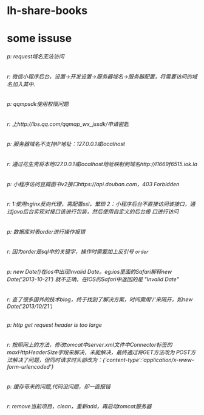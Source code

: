 # lh-share-books

# some issuse

###### p:  request域名无法访问
###### r:  微信小程序后台，设置->开发设置->服务器域名->服务器配置，将需要访问的域名加入其中.
###### p:  qqmpsdk使用权限问题
###### r:  上http://lbs.qq.com/qqmap_wx_jssdk/申请密匙
######
###### p:  服务器域名不支持IP地址：127.0.0.1或localhost
###### r:  通过花生壳将本地127.0.0.1或localhost地址映射到域名http://l1669f6515.iok.la
######
###### p:  小程序访问豆瓣图书v2接口https://api.douban.com，403 Forbidden
###### r:  1:使用nginx反向代理，需配置ssl，繁琐 2：小程序后台不直接访问该接口，通过java后台实现对接口该进行包装，然后使用自定义的后台接     口进行访问
######
###### p:  数据库对表order进行操作报错
###### r:  因为order是sql中的关键字，操作时需要加上反引号 `order`
######
###### p:  new Date()在ios中出现Invalid Date。eg:ios里面的Safari解释new Date('2013-10-21') 就不正确，在IOS的Safari中返回的是          "Invalid Date"
###### r:  查了很多国外的技术blog，终于找到了解决方案，时间需用'/'来隔开，如new Date('2013/10/21')
######
###### p: http get request header is too large
###### r: 按照网上的方法，修改tomcat中server.xml文件中Connector标签的maxHttpHeaderSize字段来解决，未能解决，最终通过将GET方法改为       POST方法解决了问题，但同时请求时头部改为：{'content-type':'application/x-www-form-urlencoded'}
######
###### p: 缓存带来的问题,代码没问题，却一直报错
###### r: remove当前项目，clean，重新add，再启动tomcat服务器
